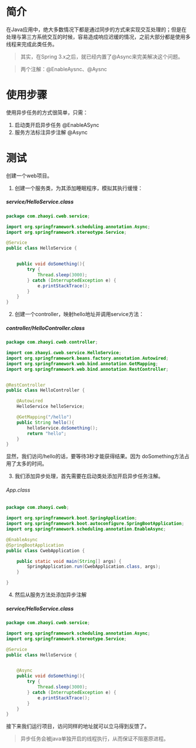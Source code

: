 # 简介
在Java应用中，绝大多数情况下都是通过同步的方式来实现交互处理的；但是在处理与第三方系统交互的时候，容易造成响应迟缓的情况，之前大部分都是使用多线程来完成此类任务。

> 其实，在Spring 3.x之后，就已经内置了@Async来完美解决这个问题。

> 两个注解：@EnableAysnc、@Aysnc

# 使用步骤
使用异步任务的方式很简单，只需：
1. 启动类开启异步任务
@EnableASync
2. 服务方法标注异步注解 @Async

# 测试
创建一个web项目。

1. 创建一个服务类，为其添加睡眠程序，模拟其执行缓慢：
##### service/HelloService.class
``` java
package com.zhaoyi.cweb.service;

import org.springframework.scheduling.annotation.Async;
import org.springframework.stereotype.Service;

@Service
public class HelloService {


    public void doSomething(){
        try {
            Thread.sleep(3000);
        } catch (InterruptedException e) {
            e.printStackTrace();
        }
    }
}


```

2. 创建一个controller，映射hello地址并调用service方法：
##### controller/HelloController.class
``` java
package com.zhaoyi.cweb.controller;

import com.zhaoyi.cweb.service.HelloService;
import org.springframework.beans.factory.annotation.Autowired;
import org.springframework.web.bind.annotation.GetMapping;
import org.springframework.web.bind.annotation.RestController;


@RestController
public class HelloController {

    @Autowired
    HelloService helloService;

    @GetMapping("/hello")
    public String hello(){
        helloService.doSomething();
        return "hello";
    }
}

```
显然，我们访问/hello的话，要等待3秒才能获得结果。因为
doSomething方法占用了太多的时间。


3. 我们添加异步处理，首先需要在启动类处添加开启异步任务注解。

###### App.class
``` java
package com.zhaoyi.cweb;

import org.springframework.boot.SpringApplication;
import org.springframework.boot.autoconfigure.SpringBootApplication;
import org.springframework.scheduling.annotation.EnableAsync;

@EnableAsync
@SpringBootApplication
public class CwebApplication {

    public static void main(String[] args) {
        SpringApplication.run(CwebApplication.class, args);
    }

}
```

4. 然后从服务方法处添加异步注解
##### service/HelloService.class
``` java
package com.zhaoyi.cweb.service;

import org.springframework.scheduling.annotation.Async;
import org.springframework.stereotype.Service;

@Service
public class HelloService {


    @Async
    public void doSomething(){
        try {
            Thread.sleep(3000);
        } catch (InterruptedException e) {
            e.printStackTrace();
        }
    }
}

```
接下来我们运行项目，访问同样的地址就可以立马得到反馈了。

> 异步任务会被java单独开启的线程执行，从而保证不阻塞原进程。

